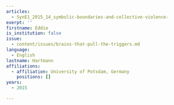 ```yaml
---
articles:
  - SynE1_2015_14_symbolic-boundaries-and-collective-violence-
exerpt: ''
firstname: Eddie
is_institution: false
issue:
  - content/issues/brains-that-pull-the-triggers.md
language:
  - English
lastname: Hartmann
affiliations:
  - affiliation: University of Potsdam, Germany
    positions: []
years:
  - 2015

---
```

